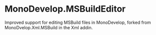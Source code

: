 # MonoDevelop.MSBuildEditor
Improved support for editing MSBuild files in MonoDevelop, forked from MonoDvelop.Xml.MSBuild in the Xml addin.
